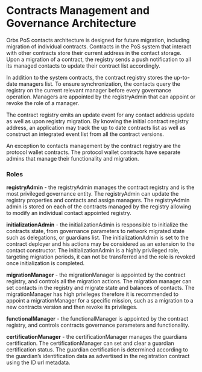 # Contracts Management and Governance Architecture

Orbs PoS contacts architecture is designed for future migration, including migration of individual contracts. Contracts in the PoS system that interact with other contracts store their current address in the contact storage. Upon a migration of a contract, the registry sends a push notification to all its managed contacts to update their contract list accordingly.

In addition to the system contracts, the contract registry stores the up-to-date managers list. To ensure synchronization, the contacts query the registry on the current relevant manager before every governance operation. Managers are appointed by the registryAdmin that can appoint or revoke the role of a manager.

The contract registry emits an update event for any contact address update as well as upon registry migration. By knowing the initial contract registry address, an application may track the up to date contracts list as well as construct an integrated event list from all the contract versions.

An exception to contacts management by the contract registry are the protocol wallet contracts. The protocol wallet contracts have separate admins that manage their functionality and migration.  

### Roles
**registryAdmin** - the registryAdmin manages the contract registry and is the most privileged governance entity. The registryAdmin can update the registry properties and contacts and assign managers. The registryAdmin admin is stored on each of the contracts managed by the registry allowing to modify an individual contact appointed registry.

**initializationAdmin** - the initializationAdmin is responsible to initialize the contracts state, from governance parameters to network migrated state such as delegations, or guardians list. The initializationAdmin is set to the contract deployer and his actions may be considered as an extension to the contact constructor. The initializationAdmin is a highly privileged role, targeting migration periods, it can not be transferred and the role is revoked once initialization is completed.

**migrationManager** - the migrationManager is appointed by the contract registry, and controls all the migration actions. The migration manager can set contacts in the registry and migrate state and balances of contacts. The migrationManager has high privileges therefore it is recommended to appoint a migrationManager for a specific mission, such as a migration to a new contracts version and then revoke its privileges.

**functionalManager** - the functionalManager is appointed by the contract registry, and controls contracts governance parameters and functionality. 

**certificationManager** - the certificationManager manages the guardians certification. The certificationManager can set and clear a guardian certification status. The guardian certification is determined according to the guardian’s identification data as advertised in the registration contract using the ID url metadata.